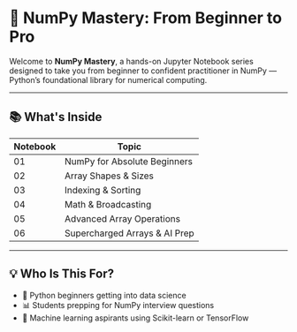 # 🧠 NumPy Mastery: From Beginner to Pro

Welcome to **NumPy Mastery**, a hands-on Jupyter Notebook series designed to take you from beginner to confident practitioner in NumPy — Python’s foundational library for numerical computing.

---

## 📚 What's Inside

| Notebook | Topic |
|----------|-------|
| 01       | NumPy for Absolute Beginners |
| 02       | Array Shapes & Sizes |
| 03       | Indexing & Sorting |
| 04       | Math & Broadcasting |
| 05       | Advanced Array Operations |
| 06       | Supercharged Arrays & AI Prep |

---

## 💡 Who Is This For?

- 📘 Python beginners getting into data science
- 📊 Students prepping for NumPy interview questions
- 🤖 Machine learning aspirants using Scikit-learn or TensorFlow



